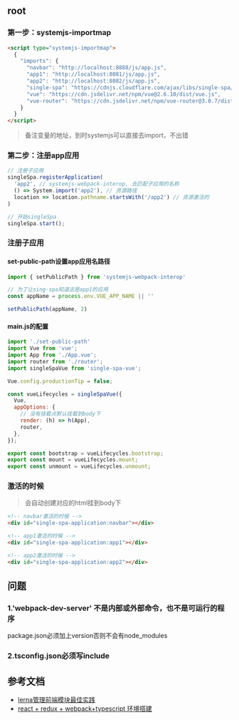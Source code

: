 ## root
### 第一步：systemjs-importmap
```html
<script type="systemjs-importmap">
  {
    "imports": {
      "navbar": "http://localhost:8888/js/app.js",
      "app1": "http://localhost:8081/js/app.js",
      "app2": "http://localhost:8082/js/app.js",
      "single-spa": "https://cdnjs.cloudflare.com/ajax/libs/single-spa/4.3.7/system/single-spa.min.js",
      "vue": "https://cdn.jsdelivr.net/npm/vue@2.6.10/dist/vue.js",
      "vue-router": "https://cdn.jsdelivr.net/npm/vue-router@3.0.7/dist/vue-router.min.js"
    }
  }
</script>
```
> 备注变量的地址，到时systemjs可以直接去import，不出错



### 第二步：注册app应用

```js
// 注册子应用
singleSpa.registerApplication(
  'app2', // systemjs-webpack-interop, 去匹配子应用的名称
  () => System.import('app2'), // 资源路径
  location => location.pathname.startsWith('/app2') // 资源激活的
)

// 开始singleSpa
singleSpa.start();
```


### 注册子应用

#### set-public-path设置app应用名路径
```js
import { setPublicPath } from 'systemjs-webpack-interop'

// 为了让sing-spa知道这是app1的应用
const appName = process.env.VUE_APP_NAME || ''

setPublicPath(appName, 2)
```

#### main.js的配置
```js
import './set-public-path'
import Vue from 'vue';
import App from './App.vue';
import router from './router';
import singleSpaVue from 'single-spa-vue';

Vue.config.productionTip = false;

const vueLifecycles = singleSpaVue({
  Vue,
  appOptions: {
    // 没有挂载点默认挂载到body下
    render: (h) => h(App),
    router,
  },
});

export const bootstrap = vueLifecycles.bootstrap;
export const mount = vueLifecycles.mount;
export const unmount = vueLifecycles.unmount;
```


### 激活的时候
> 会自动创建对应的html挂到body下
```html
<!-- navbar激活的时候 -->
<div id="single-spa-application:navbar"></div> 

<!-- app1激活的时候 -->
<div id="single-spa-application:app1"></div> 

<!-- app2激活的时候 -->
<div id="single-spa-application:app2"></div> 

```


## 问题
### 1.'webpack-dev-server' 不是内部或外部命令，也不是可运行的程序
package.json必须加上version否则不会有node_modules


### 2.tsconfig.json必须写include



## 参考文档
- [lerna管理前端模块最佳实践](https://juejin.im/post/6844903568751722509)
- [react + redux + webpack+typescript 环境搭建](https://juejin.im/post/6844904029772840974)